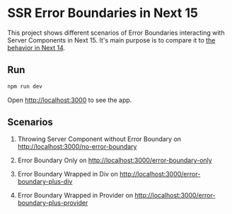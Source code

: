 # SSR Error Boundaries in Next 15

This project shows different scenarios of Error Boundaries interacting with Server Components in Next 15. It's main purpose is to compare it to [the behavior in Next 14](https://github.com/jandriescher/ssr-error-boundaries-next-14).

## Run

```bash
npm run dev
```

Open [http://localhost:3000](http://localhost:3000) to see the app.

## Scenarios

1. Throwing Server Component without Error Boundary on [http://localhost:3000/no-error-boundary](http://localhost:3000/no-error-boundary)

2. Error Boundary Only on [http://localhost:3000/error-boundary-only](http://localhost:3000/error-boundary-only)

3. Error Boundary Wrapped in Div on [http://localhost:3000/error-boundary-plus-div](http://localhost:3000/error-boundary-plus-div)

4. Error Boundary Wrapped in Provider on [http://localhost:3000/error-boundary-plus-provider](http://localhost:3000/error-boundary-plus-provider)
